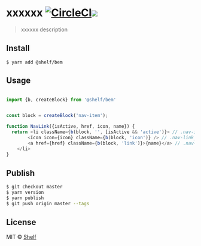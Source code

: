 # xxxxxx [![CircleCI](https://circleci.com/gh/shelfio/xxxxxx/tree/master.svg?style=svg)](https://circleci.com/gh/shelfio/xxxxxx/tree/master)![](https://img.shields.io/badge/code_style-prettier-ff69b4.svg)

> xxxxxx description

## Install

```
$ yarn add @shelf/bem
```

## Usage

```js

import {b, createBlock} from '@shelf/bem'


const block = createBlock('nav-item');

function NavLink({isActive, href, icon, name}) {
  return <li className={b(block, '', [isActive && 'active')}> // .nav-item .nav-item--active
        <Icon icon={icon} className={b(block, 'icon')} /> // .nav-link__icon
        <a href={href} className={b(block, 'link')}>{name}</a> // .nav-item__link
    </li>
}
```

## Publish

```sh
$ git checkout master
$ yarn version
$ yarn publish
$ git push origin master --tags
```

## License

MIT © [Shelf](https://shelf.io)
